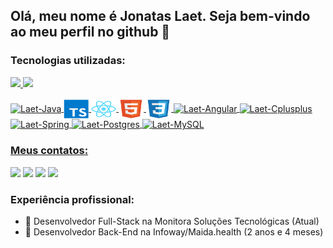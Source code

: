 ## Olá, meu nome é Jonatas Laet. Seja bem-vindo ao meu perfil no github 👋

### Tecnologias utilizadas:

<div>
  <a href="https://github.com/jonataslaet">
  <img height="180em" src="https://github-readme-stats.vercel.app/api?username=jonataslaet&show_icons=true&theme=dracula&include_all_commits=true&count_private=true"/>
  <img height="180em" src="https://github-readme-stats.vercel.app/api/top-langs/?username=jonataslaet&layout=compact&langs_count=7&theme=dracula"/>
</div>

<div style="display: inline_block"><br>
  <img align="center" alt="Laet-Java" height="30" width="40" src="https://cdn.jsdelivr.net/gh/devicons/devicon/icons/java/java-original-wordmark.svg">
  <img align="center" alt="Laet-Ts" height="30" width="40" src="https://raw.githubusercontent.com/devicons/devicon/master/icons/typescript/typescript-plain.svg">
  <img align="center" alt="Laet-React" height="30" width="40" src="https://raw.githubusercontent.com/devicons/devicon/master/icons/react/react-original.svg">
  <img align="center" alt="Laet-HTML" height="30" width="40" src="https://raw.githubusercontent.com/devicons/devicon/master/icons/html5/html5-original.svg">
  <img align="center" alt="Laet-CSS" height="30" width="40" src="https://raw.githubusercontent.com/devicons/devicon/master/icons/css3/css3-original.svg">
  <img align="center" alt="Laet-Angular" height="30" width="40" src="https://cdn.jsdelivr.net/gh/devicons/devicon/icons/angularjs/angularjs-original.svg">
  <img align="center" alt="Laet-Cplusplus" height="30" width="40" src="https://cdn.jsdelivr.net/gh/devicons/devicon/icons/cplusplus/cplusplus-original.svg">
  <img align="center" alt="Laet-Spring" height="30" width="40" src="https://cdn.jsdelivr.net/gh/devicons/devicon/icons/spring/spring-original-wordmark.svg">
  <img align="center" alt="Laet-Postgres" height="30" width="40" src="https://cdn.jsdelivr.net/gh/devicons/devicon/icons/postgresql/postgresql-original-wordmark.svg">
  <img align="center" alt="Laet-MySQL" height="30" width="40" src="https://cdn.jsdelivr.net/gh/devicons/devicon/icons/mysql/mysql-original.svg">
</div>

###

### Meus contatos:
<div>
  <a href="https://www.youtube.com/user/JonatasLaet" target="_blank"><img src="https://img.shields.io/badge/YouTube-FF0000?style=for-the-badge&logo=youtube&logoColor=white" target="_blank"></a>
  <a href="https://instagram.com/jonataslaet" target="_blank"><img src="https://img.shields.io/badge/-Instagram-%23E4405F?style=for-the-badge&logo=instagram&logoColor=white" target="_blank"></a>
  <a href = "mailto:jonataslaetprogramador@gmail.com"><img src="https://img.shields.io/badge/-Gmail-%23333?style=for-the-badge&logo=gmail&logoColor=white" target="_blank"></a>
  <a href="https://www.linkedin.com/in/jonataslaet/" target="_blank"><img src="https://img.shields.io/badge/-LinkedIn-%230077B5?style=for-the-badge&logo=linkedin&logoColor=white" target="_blank"></a>     
</div>
  
###

### Experiência profissional:

- 🔭 Desenvolvedor Full-Stack na Monitora Soluções Tecnológicas (Atual)
- 🌱 Desenvolvedor Back-End na Infoway/Maida.health (2 anos e 4 meses)

